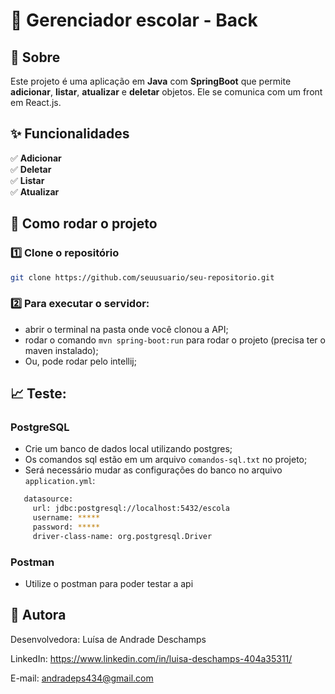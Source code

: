 # 📌 Gerenciador escolar - Back

## 🔹 Sobre
Este projeto é uma aplicação em **Java** com **SpringBoot** que permite **adicionar**, **listar**, **atualizar** e **deletar** objetos. Ele se comunica com um front em React.js.

## ✨ Funcionalidades
✅ **Adicionar**  
✅ **Deletar**  
✅ **Listar** <br/>
✅ **Atualizar**  

## 🚀 Como rodar o projeto

### 1️⃣ Clone o repositório
```bash
git clone https://github.com/seuusuario/seu-repositorio.git
```

### 2️⃣ Para executar o servidor:
- abrir o terminal na pasta onde você clonou a API;
- rodar o comando `mvn spring-boot:run` para rodar o projeto (precisa ter o maven instalado);
- Ou, pode rodar pelo intellij;

## 📈 Teste:

### PostgreSQL
- Crie um banco de dados local utilizando postgres;
- Os comandos sql estão em um arquivo `comandos-sql.txt` no projeto;
- Será necessário mudar as configurações do banco no arquivo `application.yml`:
 ```bash
    datasource:
      url: jdbc:postgresql://localhost:5432/escola
      username: *****
      password: *****
      driver-class-name: org.postgresql.Driver
  ```

### Postman
- Utilize o postman para poder testar a api

## 📩 Autora
Desenvolvedora: Luísa de Andrade Deschamps

LinkedIn: https://www.linkedin.com/in/luisa-deschamps-404a35311/

E-mail: andradeps434@gmail.com
